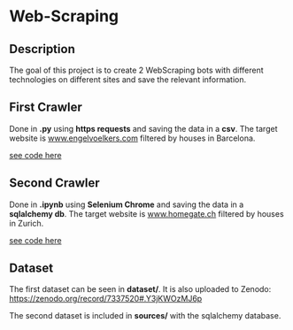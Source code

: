 # Web-Scraping

## Description

The goal of this project is to create 2 WebScraping bots with different technologies on different sites and save the relevant information.

## First Crawler

Done in **.py** using **https requests** and saving the data in a **csv**. The target website is www.engelvoelkers.com filtered by houses in Barcelona.

[see code here](https://github.com/LukazMartin/Web-Scraping/blob/main/source/scraper.py)

## Second Crawler

Done in **.ipynb** using **Selenium Chrome** and saving the data in a **sqlalchemy db**. The target website is www.homegate.ch filtered by houses in Zurich.

[see code here](https://github.com/LukazMartin/Web-Scraping/blob/main/source/WebScraping.ipynb)

## Dataset

The first dataset can be seen in **dataset/**. It is also uploaded to Zenodo: https://zenodo.org/record/7337520#.Y3jKWOzMJ6p

The second dataset is included in **sources/** with the sqlalchemy database.
